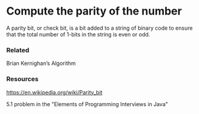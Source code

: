# Compute the parity of the number

A parity bit, or check bit, is a bit added to a string of binary code to ensure
that the total number of 1-bits in the string is even or odd.

### Related

Brian Kernighan’s Algorithm

### Resources

https://en.wikipedia.org/wiki/Parity_bit

5.1 problem in the "Elements of Programming Interviews in Java"

